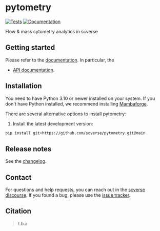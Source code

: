 # pytometry

[![Tests][badge-tests]][link-tests]
[![Documentation][badge-docs]][link-docs]

[badge-tests]: https://img.shields.io/github/actions/workflow/status/scverse/pytometry/test.yaml?branch=main
[link-tests]: https://github.com/scverse/pytometry/actions/workflows/test.yml
[badge-docs]: https://img.shields.io/readthedocs/pytometry

Flow & mass cytometry analytics in scverse

## Getting started

Please refer to the [documentation][link-docs]. In particular, the

-   [API documentation][link-api].

## Installation

You need to have Python 3.10 or newer installed on your system. If you don't have
Python installed, we recommend installing [Mambaforge](https://github.com/conda-forge/miniforge#mambaforge).

There are several alternative options to install pytometry:

<!--
1) Install the latest release of `pytometry` from `PyPI <https://pypi.org/project/pytometry/>`_:

```bash
pip install pytometry
```
-->

1. Install the latest development version:

```bash
pip install git+https://github.com/scverse/pytometry.git@main
```

## Release notes

See the [changelog][changelog].

## Contact

For questions and help requests, you can reach out in the [scverse discourse][scverse-discourse].
If you found a bug, please use the [issue tracker][issue-tracker].

## Citation

> t.b.a

[scverse-discourse]: https://discourse.scverse.org/
[issue-tracker]: https://github.com/scverse/pytometry/issues
[changelog]: https://pytometry.readthedocs.io/latest/changelog.html
[link-docs]: https://pytometry.readthedocs.io
[link-api]: https://pytometry.readthedocs.io/latest/api.html
